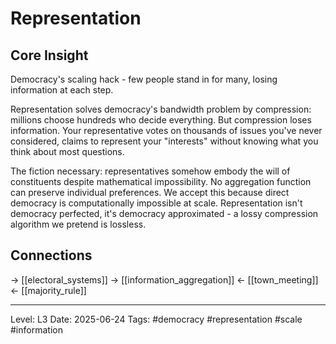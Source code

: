 # Representation

## Core Insight
Democracy's scaling hack - few people stand in for many, losing information at each step.

Representation solves democracy's bandwidth problem by compression: millions choose hundreds who decide everything. But compression loses information. Your representative votes on thousands of issues you've never considered, claims to represent your "interests" without knowing what you think about most questions.

The fiction necessary: representatives somehow embody the will of constituents despite mathematical impossibility. No aggregation function can preserve individual preferences. We accept this because direct democracy is computationally impossible at scale. Representation isn't democracy perfected, it's democracy approximated - a lossy compression algorithm we pretend is lossless.

## Connections
→ [[electoral_systems]]
→ [[information_aggregation]]
← [[town_meeting]]
← [[majority_rule]]

---
Level: L3
Date: 2025-06-24
Tags: #democracy #representation #scale #information
